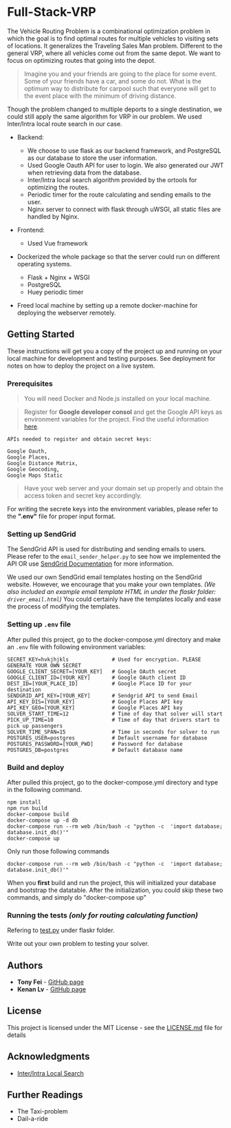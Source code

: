 # Full-Stack-VRP

  The Vehicle Routing Problem is a combinational optimization problem in which the goal is to find optimal routes for multiple vehicles to visiting sets of locations. It generalizes the Traveling Sales Man problem.
  Different to the general VRP, where all vehicles come out from the same depot. We want to focus on optimizing routes that going into the depot. 
  > Imagine you and your friends are going to the place for some event. Some of your friends have a car, and some do not. What is the optimum way to distribute for carpool such that everyone will get to the event place with the minimum of driving distance. 
  
Though the problem changed to multiple deports to a single destination, we could still apply the same algorithm for VRP in our problem. We used Inter/Intra local route search in our case.

- Backend:
    - We choose to use flask as our backend framework, and PostgreSQL as our database to store the user information. 
    - Used Google Oauth API for user to login. We also generated our JWT when retrieving data from the database.
    - Inter/Intra local search algorithm provided by the ortools for optimizing the routes.
    - Periodic timer for the route calculating and sending emails to the user. 
    - Nginx server to connect with flask through uWSGI, all static files are handled by Nginx.

- Frontend:
    - Used Vue framework

- Dockerized the whole package so that the server could run on different operating systems.
  - Flask + Nginx + WSGI
  - PostgreSQL
  - Huey periodic timer
- Freed local machine by setting up a remote docker-machine for deploying the webserver remotely. 
      
## Getting Started
These instructions will get you a copy of the project up and running on your local machine for development and testing purposes. See deployment for notes on how to deploy the project on a live system.


### Prerequisites

> You will need Docker and Node.js installed on your local machine. 

> Register for **Google developer consol** and get the Google API keys as environment variables for the project. 
Find the useful information [here](https://developers.google.com/).

    APIs needed to register and obtain secret keys:

    Google Oauth, 
    Google Places, 
    Google Distance Matrix, 
    Google Geocoding, 
    Google Maps Static

> Have your web server and your domain set up properly and obtain the access token and secret key accordingly.

For writing the secrete keys into the environment variables, please refer to the **".env"** file for proper input format.

### Setting up SendGrid

The SendGrid API is used for distributing and sending emails to users. Please refer to the ```email_sender_helper.py``` to see how we implemented the API OR use [SendGrid Documentation](https://sendgrid.com/docs/) for more information.

We used our own SendGrid email templates hosting on the SendGrid website. However, we encourage that you make your own templates. *(We also included an example email template HTML in under the flaskr folder: ```driver_email.html```)* You could certainly have the templates locally and ease the process of modifying the templates.


### Setting up ```.env``` file
After pulled this project, go to the docker-compose.yml directory and make an ```.env``` file with 
following environment variables:
```.env
SECRET_KEY=hvkjhjkls              # Used for encryption. PLEASE GENERATE YOUR OWN SECRET
GOOGLE_CLIENT_SECRET=[YOUR_KEY]   # Google OAuth secret
GOOGLE_CLIENT_ID=[YOUR_KEY]       # Google OAuth client ID
DEST_ID=[YOUR_PLACE_ID]           # Google Place ID for your destination
SENDGRID_API_KEY=[YOUR_KEY]       # Sendgrid API to send Email
API_KEY_DIS=[YOUR_KEY]            # Google Places API key
API_KEY_GEO=[YOUR_KEY]            # Google Places API key
SOLVER_START_TIME=12              # Time of day that solver will start
PICK_UP_TIME=10                   # Time of day that drivers start to pick up passengers
SOLVER_TIME_SPAN=15               # Time in seconds for solver to run
POSTGRES_USER=postgres            # Default username for database
POSTGRES_PASSWORD=[YOUR_PWD]      # Password for database
POSTGRES_DB=postgres              # Default database name
```

### Build and deploy
After pulled this project, go to the docker-compose.yml directory and type in the following command.

```shell script
npm install
npm run build
docker-compose build
docker-compose up -d db
docker-compose run --rm web /bin/bash -c "python -c  'import database; database.init_db()'"
docker-compose up
```
Only run those following commands
```
docker-compose run --rm web /bin/bash -c "python -c  'import database; database.init_db()'"
```
When you **first** build and run the project, this will initialized your database and bootstrap the datatable.
After the initialization, you could skip these two commands, and simply do "docker-compose up"


### Running the tests *(only for routing calculating function)*

Refering to [test.py]([here](https://developers.google.com/).) under flaskr folder. 

Write out your own problem to testing your solver.



## Authors

* **Tony Fei** - [GitHub page](https://github.com/sa-tony)
* **Kenan Lv** - [GitHub page](https://github.com/kenanlv)


## License

This project is licensed under the MIT License - see the [LICENSE.md](LICENSE.md) file for details

## Acknowledgments

* [Inter/Intra Local Search](https://github.com/topics/vehicle-routing-problem?l=python)

## Further Readings

* The Taxi-problem
* Dail-a-ride

# 
